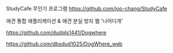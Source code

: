 

StudyCafe 무인기 프로그램
https://github.com/joo-chang/StudyCafe

애견 통합 애플리케이션 & 애견 분실 방지 웹 '나어디개'

https://github.com/dudqls1441/Dogwhere

https://github.com/dbsdud1025/DogWhere_web



